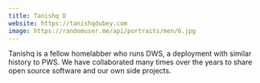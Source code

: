 ```yaml
---
title: Tanishq D
website: https://tanishqdubey.com
image: https://randomuser.me/api/portraits/men/6.jpg
---
```


Tanishq is a fellow homelabber who runs DWS, a deployment with similar history to PWS. We have collaborated many times over the years to share open source software and our own side projects. 

